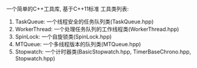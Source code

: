 一个简单的C++工具库, 基于C++11标准
工具类列表:
1) TaskQueue: 一个线程安全的任务队列类(TaskQueue.hpp)
2) WorkerThread: 一个处理任务队列的工作线程类(WorkerThread.hpp)
3) SpinLock: 一个自旋锁类(SpinLock.hpp)
4) MTQueue: 一个多线程版本的队列类(MTQueue.hpp)
5) Stopwatch: 一个计时器类(BasicStopwatch.hpp, TimerBaseChrono.hpp, Stopwatch.hpp)

